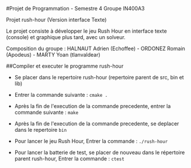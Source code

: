 #Projet de Programmation - Semestre 4
Groupe IN400A3

Projet rush-hour (Version interface Texte)

Le projet consiste à développer le jeu Rush Hour en interface texte (console) et graphique plus tard, avec un solveur.

Composition du groupe :
HALNAUT Adrien (Echoffee) - ORDONEZ Romain (Apodeus) - MARTY Yoan (tlanvaldear)

##Compiler et executer le programme rush-hour

- Se placer dans le repertoire rush-hour (repertoire parent de src, bin et lib)
- Entrer la commande suivante : `cmake .`

- Après la fin de l'execution de la commande precedente, entrer la commande suivante : `make`

- Après la fin de l'execution de la commande precedente, se deplacer dans le repertoire `bin`

- Pour lancer le jeu Rush Hour, Entrer la commande : `./rush-hour`

- Pour lancer la batterie de test, se placer de nouveau dans le répertoire parent rush-hour, Entrer la commande : `ctest`